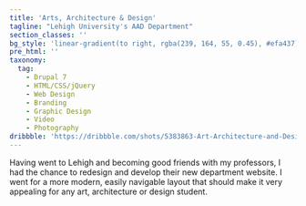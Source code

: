 ```yaml
---
title: 'Arts, Architecture & Design'
tagline: "Lehigh University's AAD Department"
section_classes: ''
bg_style: 'linear-gradient(to right, rgba(239, 164, 55, 0.45), #efa437), url(/user/themes/sathyaram/images/web/aad.jpg)'
pre_html: ''
taxonomy:
  tag:
    - Drupal 7
    - HTML/CSS/jQuery
    - Web Design
    - Branding
    - Graphic Design
    - Video
    - Photography
dribbble: 'https://dribbble.com/shots/5383863-Art-Architecture-and-Design-Website'
---
```

Having went to Lehigh and becoming good friends with my professors, I had the chance to redesign and develop their new department website. I went for a more modern, easily navigable layout that should make it very appealing for any art, architecture or design student.
